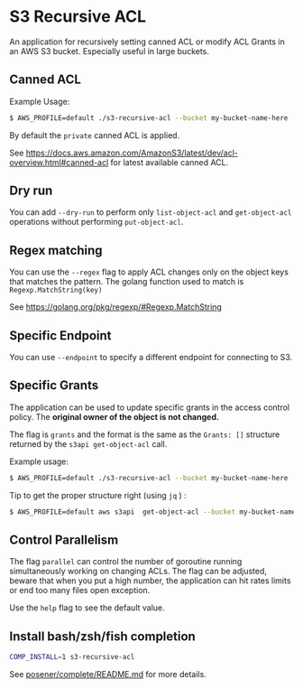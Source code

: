 # S3 Recursive ACL

An application for recursively setting canned ACL or modify ACL Grants in an AWS S3 bucket. Especially useful in large buckets.

## Canned ACL

Example Usage: 

```bash
$ AWS_PROFILE=default ./s3-recursive-acl --bucket my-bucket-name-here --region region-here --path path/to/recurse --acl aws-exec-read
```

By default the `private` canned ACL is applied.

See https://docs.aws.amazon.com/AmazonS3/latest/dev/acl-overview.html#canned-acl for latest available canned ACL.

## Dry run

You can add `--dry-run` to perform only `list-object-acl` and `get-object-acl` operations without performing `put-object-acl`.

## Regex matching

You can use the `--regex` flag to apply ACL changes only on the object keys that matches the pattern. The golang  function used to match is `Regexp.MatchString(key)`

See https://golang.org/pkg/regexp/#Regexp.MatchString

## Specific Endpoint

You can use `--endpoint` to specify a different endpoint for connecting to S3.

## Specific Grants

The application can be used to update specific grants in the access control policy. The **original owner of the object is not changed.**

The flag is `grants` and the format is the same as the `Grants: []` structure returned by the `s3api get-object-acl` call. 

Example usage: 

```bash
$ AWS_PROFILE=default ./s3-recursive-acl --bucket my-bucket-name-here --region region-here --path path/to/recurse --grants '[{"Grantee":{"ID":"123456789","Type":"CanonicalUser"},"Permission":"FULL_CONTROL"}]'
```

Tip to get the proper structure right (using `jq` ) :

```bash
$ AWS_PROFILE=default aws s3api  get-object-acl --bucket my-bucket-name-here --key my-key-here | jq -c .Grants
```

## Control Parallelism

The flag `parallel` can control the number of goroutine running simultaneously working on changing ACLs.
The flag can be adjusted, beware that when you put a high number, the application can hit rates limits or end too many files open exception.

Use the `help` flag to see the default value.

## Install bash/zsh/fish completion

```bash
COMP_INSTALL=1 s3-recursive-acl
```

See [posener/complete/README.md](https://github.com/posener/complete/blob/master/README.md) for more details.

